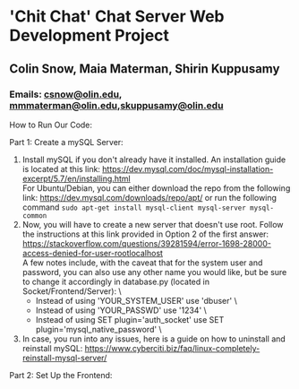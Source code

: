 # 'Chit Chat' Chat Server Web Development Project
## Colin Snow, Maia Materman, Shirin Kuppusamy
### Emails: csnow@olin.edu, mmmaterman@olin.edu,skuppusamy@olin.edu

How to Run Our Code: 

Part 1: Create a mySQL Server:

1. Install mySQL if you don't already have it installed. An installation guide is located at this link: https://dev.mysql.com/doc/mysql-installation-excerpt/5.7/en/installing.html \
For Ubuntu/Debian, you can either download the repo from the following link: https://dev.mysql.com/downloads/repo/apt/ or run the following command ```sudo apt-get install mysql-client mysql-server mysql-common```
2. Now, you will have to create a new server that doesn't use root. Follow the instructions at this link provided in Option 2 of the first answer:
https://stackoverflow.com/questions/39281594/error-1698-28000-access-denied-for-user-rootlocalhost \
A few notes include, with the caveat that for the system user and password, you can also use any other name you would like, but be sure to change it accordingly in database.py (located in Socket/Frontend/Server): \
   * Instead of using 'YOUR_SYSTEM_USER' use 'dbuser' \
   * Instead of using 'YOUR_PASSWD' use '1234' \
   * Instead of using SET plugin='auth_socket' use SET plugin='mysql_native_password' \
3. In case, you run into any issues, here is a guide on how to uninstall and reinstall mySQL: https://www.cyberciti.biz/faq/linux-completely-reinstall-mysql-server/

Part 2: Set Up the Frontend:
